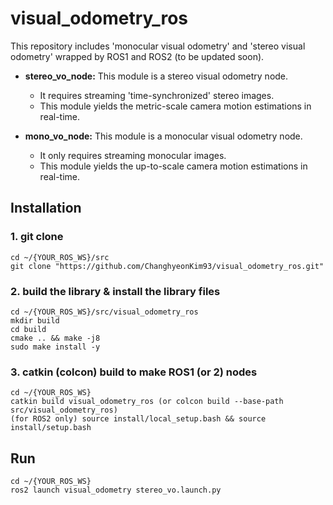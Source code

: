 # visual_odometry_ros
This repository includes 'monocular visual odometry' and 'stereo visual odometry' wrapped by ROS1 and ROS2 (to be updated soon).

*  **stereo_vo_node:** This module is a stereo visual odometry node. 
   - It requires streaming 'time-synchronized' stereo images. 
   - This module yields the metric-scale camera motion estimations in real-time.

*  **mono_vo_node:** This module is a monocular visual odometry node. 
   - It only requires streaming monocular images. 
   - This module yields the up-to-scale camera motion estimations in real-time.

## Installation
### 1. git clone
```
cd ~/{YOUR_ROS_WS}/src
git clone "https://github.com/ChanghyeonKim93/visual_odometry_ros.git"
```
### 2. build the library & install the library files
```
cd ~/{YOUR_ROS_WS}/src/visual_odometry_ros
mkdir build
cd build
cmake .. && make -j8
sudo make install -y
```
### 3. catkin (colcon) build to make ROS1 (or 2) nodes
```
cd ~/{YOUR_ROS_WS}
catkin build visual_odometry_ros (or colcon build --base-path src/visual_odometry_ros)
(for ROS2 only) source install/local_setup.bash && source install/setup.bash
```

## Run
```
cd ~/{YOUR_ROS_WS}
ros2 launch visual_odometry stereo_vo.launch.py
```